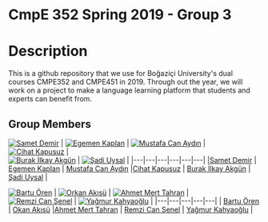 # CmpE 352 Spring 2019 - Group 3

# Description

This is a github repository that we use for Boğaziçi University's dual courses CMPE352 and CMPE451 in 2019. Through out the year, we will work on a project to make a language learning platform that students and experts can benefit from. 


## Group Members
[![Samet Demir](https://avatars0.githubusercontent.com/u/18217607?s=460&v=4)](https://github.com/bounswe/bounswe2019group3/wiki/Samet-Demir) | 
[![Egemen Kaplan](https://avatars1.githubusercontent.com/u/22966868?s=460&v=4)](https://github.com/bounswe/bounswe2019group3/wiki/Egemen-Kaplan) |
[![Mustafa Can Aydın](https://avatars2.githubusercontent.com/u/47556889?s=460&v=4)](https://github.com/bounswe/bounswe2019group3/wiki/Mustafa-Can-Aydın) |
[![Cihat Kapusuz](https://avatars0.githubusercontent.com/u/44052787?s=460&v=4)](https://github.com/bounswe/bounswe2019group3/wiki/Cihat-Kapusuz) |  
[![Burak İlkay Akgün](https://avatars2.githubusercontent.com/u/44066588?s=460&v=4)](https://github.com/bounswe/bounswe2019group3/wiki/Burak-İlkay-Akgün) |
[![Şadi Uysal](https://avatars1.githubusercontent.com/u/23438455?s=460&v=4)](https://github.com/bounswe/bounswe2019group3/wiki/Şadi-Uysal) | 
|---|---|---|---|---|---|
|[Samet Demir](https://github.com/bounswe/bounswe2019group3/wiki/Samet-Demir) | [Egemen Kaplan](https://github.com/bounswe/bounswe2019group3/wiki/Egemen-Kaplan) | [Mustafa Can Aydın](https://github.com/bounswe/bounswe2019group3/wiki/Mustafa-Can-Aydın) |[Cihat Kapusuz](https://github.com/bounswe/bounswe2019group3/wiki/Cihat-Kapusuz) | [Burak İlkay Akgün](https://github.com/bounswe/bounswe2019group3/wiki/Burak-İlkay-Akgün) | [Şadi Uysal](https://github.com/bounswe/bounswe2019group3/wiki/Şadi-Uysal) |



[![Bartu Ören](https://avatars0.githubusercontent.com/u/32355842?s=460&v=4)](https://github.com/bounswe/bounswe2019group3/wiki/Bartu-Ören) |
[![Orkan Akısü](https://avatars0.githubusercontent.com/u/36167517?s=460&v=4)](https://github.com/bounswe/bounswe2019group3/wiki/Orkan-Akısü) |
[![Ahmet Mert Tahran](https://github.githubassets.com/images/modules/logos_page/GitHub-Mark.png)](https://github.com/bounswe/bounswe2019group3/wiki/Ahmet-Mert-Tahran) |  
[![Remzi Can Şenel](https://github.githubassets.com/images/modules/logos_page/GitHub-Mark.png)](https://github.com/bounswe/bounswe2019group3/wiki/Remzi-Can-Şenel) |
[![Yağmur Kahyaoğlu](https://avatars0.githubusercontent.com/u/32355500?s=460&v=4)](https://github.com/bounswe/bounswe2019group3/wiki/Yağmur-Kahyaoğlu) |
|---|---|---|---|---|
| [Bartu Ören](https://github.com/bounswe/bounswe2019group3/wiki/Bartu-Ören) | [Okan Akısü](https://github.com/bounswe/bounswe2019group3/wiki/Okan-Akısü) |[Ahmet Mert Tahran](https://github.com/bounswe/bounswe2019group3/wiki/Ahmet-Mert-Tahran) | [Remzi Can Şenel](https://github.com/bounswe/bounswe2019group3/wiki/Remzi-Can-Şenel) | [Yağmur Kahyaoğlu](https://github.com/bounswe/bounswe2019group3/wiki/Yağmur-Kahyaoğlu) |
